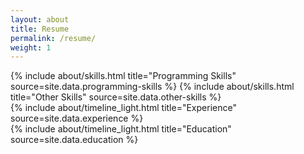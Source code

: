 ```yaml
---
layout: about
title: Resume
permalink: /resume/
weight: 1
---
```


<div class="row">
{% include about/skills.html title="Programming Skills" source=site.data.programming-skills %}
{% include about/skills.html title="Other Skills" source=site.data.other-skills %}
</div>

<div class="row">
{% include about/timeline_light.html title="Experience" source=site.data.experience %}
</div>

<div class="row">
{% include about/timeline_light.html title="Education" source=site.data.education %}
</div>
